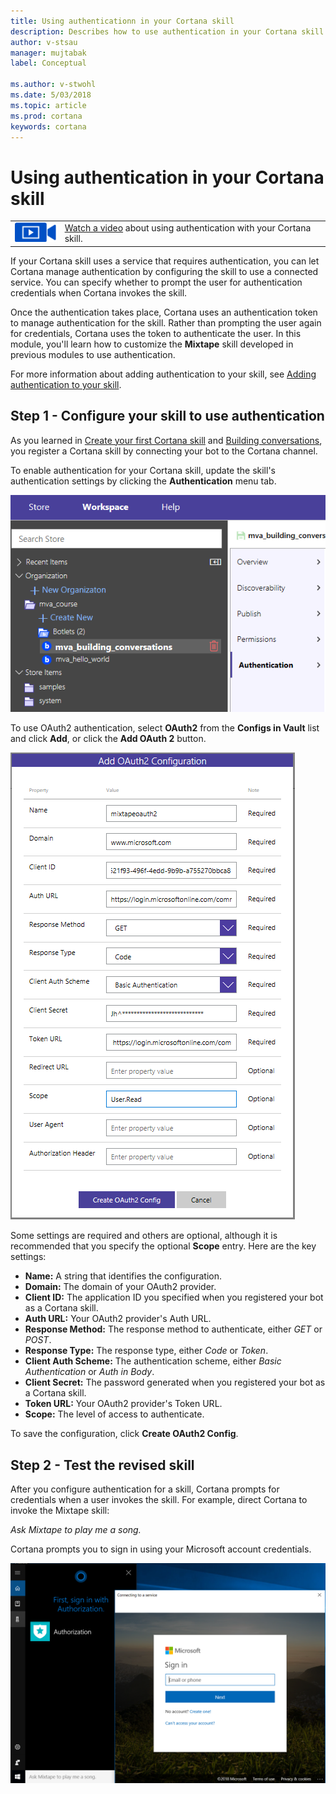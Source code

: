 ```yaml
---
title: Using authenticationn in your Cortana skill
description: Describes how to use authentication in your Cortana skill.
author: v-stsau
manager: mujtabak
label: Conceptual

ms.author: v-stwohl
ms.date: 5/03/2018
ms.topic: article
ms.prod: cortana
keywords: cortana
---
```


# Using authentication in your Cortana skill

|   |   |
| - | - |
| ![](../images/video-icon.png) | [Watch a video](https://mva.microsoft.com/en-US/training-courses/getting-started-with-cortana-skills-18241?l=obdsHxeoE_5811787171) about using authentication with your Cortana skill. |

If your Cortana skill uses a service that requires authentication, you can let Cortana manage authentication by configuring the skill to use a connected service. You can specify whether to prompt the user for authentication credentials when Cortana invokes the skill. 

Once the authentication takes place, Cortana uses an authentication token to manage authentication for the skill. Rather than prompting the user again for credentials, Cortana uses the token to authenticate the user. In this module, you'll learn how to customize the **Mixtape** skill developed in previous modules to use authentication.

For more information about adding authentication to your skill, see [Adding authentication to your skill](https://docs.microsoft.com/en-us/cortana/skills/authentication).

## Step 1 - Configure your skill to use authentication

As you learned in [Create your first Cortana skill](https://docs.microsoft.com/en-us/cortana/skills/mva22-hello-world) and [Building conversations](https://docs.microsoft.com/en-us/cortana/skills/mva32-building-conversations), you register a Cortana skill by connecting your bot to the Cortana channel.


To enable authentication for your Cortana skill, update the skill's authentication settings by clicking the **Authentication** menu tab.

![Enable Authentication](../images/mva61-enable-auth.png)

To use OAuth2 authentication, select **OAuth2** from the **Configs in Vault** list and click **Add**, or click the **Add OAuth 2** button.


![OAuth2 Configuration](../images/mva61-oauth2-config.png)

Some settings are required and others are optional, although it is recommended that you specify the optional **Scope** entry. Here are the key settings:

* **Name:** A string that identifies the configuration.
* **Domain:** The domain of your OAuth2 provider.
* **Client ID:** The application ID you specified when you registered your bot as a Cortana skill.
* **Auth URL:** Your OAuth2 provider's Auth URL.
* **Response Method:** The response method to authenticate, either *GET* or *POST*.
* **Response Type:** The response type, either *Code* or *Token*.
* **Client Auth Scheme:** The authentication scheme, either *Basic Authentication* or *Auth in Body*.
* **Client Secret:** The password generated when you registered your bot as a Cortana skill.
* **Token URL:** Your OAuth2 provider's Token URL.
* **Scope:** The level of access to authenticate.


To save the configuration, click **Create OAuth2 Config**. 

## Step 2 - Test the revised skill

After you configure authentication for a skill, Cortana prompts for credentials when a user invokes the skill. For example, direct Cortana to invoke the Mixtape skill:

*Ask Mixtape to play me a song.* 

Cortana prompts you to sign in using your Microsoft account credentials.

![Authorization Signin](../images/mva61-auth-signin.png)





